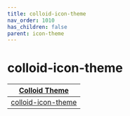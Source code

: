 ```yaml
---
title: colloid-icon-theme
nav_order: 1010
has_children: false
parent: icon-theme
---
```



# colloid-icon-theme

| [Colloid Theme](https://samwhelp.github.io/note-about-theme/read/desktop-theme/themes/colloid-theme.html) |
| --- |
| [colloid-icon-theme](https://github.com/vinceliuice/Colloid-icon-theme) |
